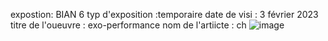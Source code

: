 expostion: BIAN 6
typ d'exposition :temporaire
date  de visi : 3 février 2023
titre de l'oueuvre : exo-performance
nom de  l'artiicte : ch
![image](https://user-images.githubusercontent.com/124070431/220003434-9f046633-18e1-4f50-999f-d3b401153569.png)
